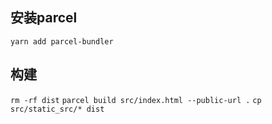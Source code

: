 ## 安装parcel
`yarn add parcel-bundler`
## 构建
`rm -rf dist`
`parcel build src/index.html --public-url .` 
`cp src/static_src/* dist`